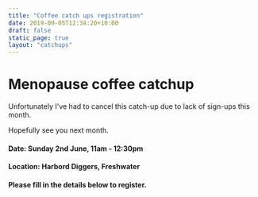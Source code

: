 ```yaml
---
title: "Coffee catch ups registration"
date: 2019-09-05T12:34:20+10:00
draft: false
static_page: true
layout: "catchups"
---
```

# Menopause coffee catchup 

Unfortunately I've had to cancel this catch-up due to lack of
sign-ups this month.

Hopefully see you next month.

#### Date: Sunday 2nd June, 11am - 12:30pm 
#### Location: Harbord Diggers, Freshwater

#### Please fill in the details below to register.

[comment]: <> ({{< catchup-register-mosman >}} )

